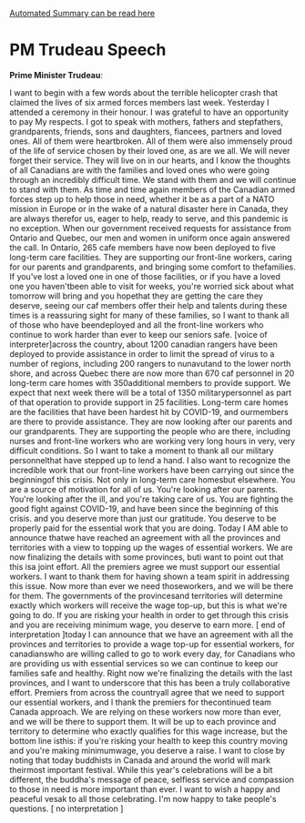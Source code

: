 [Automated Summary can be read here](./trudeau_summary.md)

# PM Trudeau Speech



**Prime Minister Trudeau**:

I want to begin with a few words about the terrible helicopter crash that claimed the lives of six armed forces members last week.
Yesterday I attended a ceremony in their honour.
I was grateful to have an opportunity to pay My respects.
I got to speak with mothers, fathers and stepfathers, grandparents, friends, sons and daughters, fiancees, partners and loved ones.
All of them were heartbroken.
All of them were also immensely proud of the life of service chosen by their loved one, as are we all.
We will never forget their service.
They will live on in our hearts, and I know the thoughts of all Canadians are with the families and loved ones who were going through an incredibly difficult time.
We stand with them and we will continue to stand with them.
As time and time again members of the Canadian armed forces step up to help those in need, whether it be as a part of a NATO mission in Europe or in the wake of a natural disaster here in Canada, they are always therefor us, eager to help, ready to serve, and this pandemic is no exception.
When our government received requests for assistance from Ontario and Quebec, our men and women in uniform once again answered the call.
In Ontario, 265 cafe members have now been deployed to five long-term care facilities.
They are supporting our front-line workers, caring for our parents and grandparents, and bringing some comfort to thefamilies.
If you've lost a loved one in one of those facilities, or if you have a loved one you haven'tbeen able to visit for weeks, you're worried sick about what tomorrow will bring and you hopethat they are getting the care they deserve, seeing our caf members offer their help and talents during these times is a reassuring sight for many of these families, so I want to thank all of those who have beendeployed and all the front-line workers who continue to work harder than ever to keep our seniors safe.
[voice of interpreter]across the country, about 1200 canadian rangers have been deployed to provide assistance in order to limit the spread of virus to a number of regions, including 200 rangers to nunavutand to the lower north shore, and across Quebec there are now more than 670 caf personnel in 20 long-term care homes with 350additional members to provide support.
We expect that next week there will be a total of 1350 militarypersonnel as part of that operation to provide support in 25 facilities.
Long-term care homes are the facilities that have been hardest hit by COVID-19, and ourmembers are there to provide assistance.
They are now looking after our parents and our grandparents.
They are supporting the people who are there, including nurses and front-line workers who are working very long hours in very, very difficult conditions.
So I want to take a moment to thank all our military personnelthat have stepped up to lend a hand.
I also want to recognize the incredible work that our front-line workers have been carrying out since the beginningof this crisis.
Not only in long-term care homesbut elsewhere.
You are a source of motivation for all of us. You're looking after our parents.
You're looking after the ill, and you're taking care of us. You are fighting the good fight against COVID-19, and have been since the beginning of this crisis.
and you deserve more than just our gratitude.
You deserve to be properly paid for the essential work that you are doing.
Today I AM able to announce thatwe have reached an agreement with all the provinces and territories with a view to topping up the wages of essential workers.
We are now finalizing the details with some provinces, buti want to point out that this isa joint effort.
All the premiers agree we must support our essential workers.
I want to thank them for having shown a team spirit in addressing this issue.
Now more than ever we need thoseworkers, and we will be there for them.
The governments of the provincesand territories will determine exactly which workers will receive the wage top-up, but this is what we're going to do. If you are risking your health in order to get through this crisis and you are receiving minimum wage, you deserve to earn more.
[ end of interpretation ]today I can announce that we have an agreement with all the provinces and territories to provide a wage top-up for essential workers, for canadianswho are willing called to go to work every day, for Canadians who are providing us with essential services so we can continue to keep our families safe and healthy.
Right now we're finalizing the details with the last provinces, and I want to underscore that this has been a truly collaborative effort.
Premiers from across the countryall agree that we need to support our essential workers, and I thank the premiers for thecontinued team Canada approach.
We are relying on these workers now more than ever, and we will be there to support them.
It will be up to each province and territory to determine who exactly qualifies for this wage increase, but the bottom line isthis: if you're risking your health to keep this country moving and you're making minimumwage, you deserve a raise.
I want to close by noting that today buddhists in Canada and around the world will mark theirmost important festival.
While this year's celebrations will be a bit different, the buddha's message of peace, selfless service and compassion to those in need is more important than ever.
I want to wish a happy and peaceful vesak to all those celebrating.
I'm now happy to take people's questions.
[ no interpretation ]

